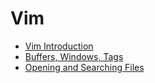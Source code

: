 # Vim

- [Vim Introduction](./vim-intro.md)
- [Buffers, Windows, Tags](./buffers.md)
- [Opening and Searching Files](./searching-files.md)
